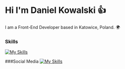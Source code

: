 Hi I'm Daniel Kowalski 👍
========================================================================================================================================

I am a Front-End Developer based in Katowice, Poland. 🌍
<br/>

### Skills

[![My Skills](https://skillicons.dev/icons?i=html,css,js,tailwind,react,redux,ai,ps)](https://skillicons.dev)

###Social Media
<a href='https://www.instagram.com/k0wal45/'>[![My Skills](https://skillicons.dev/icons?i=instagram)](https://skillicons.dev)</a>

